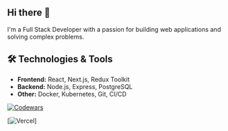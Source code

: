 ## Hi there 👋

I'm a Full Stack Developer with a passion for building web applications and solving complex problems.

## 🛠️ Technologies & Tools

- **Frontend:** React, Next.js, Redux Toolkit
- **Backend:** Node.js, Express, PostgreSQL
- **Other:** Docker, Kubernetes, Git, CI/CD

[![Codewars](https://www.codewars.com/users/ruslantajimetow/badges/large)](https://www.codewars.com/users/ruslantajimetow)


[![Vercel](https://prostore-iaegyqq42-ruslantajimetows-projects.vercel.app)]


<!--
**ruslantajimetow/ruslantajimetow** is a ✨ _special_ ✨ repository because its `README.md` (this file) appears on your GitHub profile.

Here are some ideas to get you started:

- 🔭 I’m currently working on ...
- 🌱 I’m currently learning ...
- 👯 I’m looking to collaborate on ...
- 🤔 I’m looking for help with ...
- 💬 Ask me about ...
- 📫 How to reach me: ...
- 😄 Pronouns: ...
- ⚡ Fun fact: ...
-->
